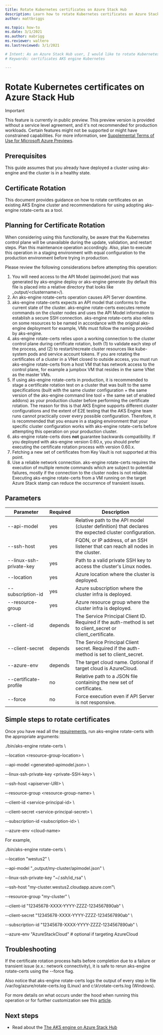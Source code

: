 ```yaml
---
title: Rotate Kubernetes certificates on Azure Stack Hub  
description: Learn how to rotate Kubernetes certificates on Azure Stack Hub.
author: mattbriggs

ms.topic: how-to
ms.date: 3/1/2021
ms.author: mabrigg
ms.reviewer: waltero
ms.lastreviewed: 3/1/2021

# Intent: As an Azure Stack Hub user, I would like to rotate Kubernetes certificates on a Kubernetes cluster so that I can keep my cluster secure.
# Keywords: certificates AKS engine Kubernetes

---
```


# Rotate Kubernetes certificates on Azure Stack Hub

> [!IMPORTANT]  
> This feature is currently in public preview.
> This preview version is provided without a service level agreement, and it's not recommended for production workloads. Certain features might not be supported or might have constrained capabilities. 
> For more information, see [Supplemental Terms of Use for Microsoft Azure Previews](https://azure.microsoft.com/support/legal/preview-supplemental-terms/).

## Prerequisites

This guide assumes that you already have deployed a cluster using aks-engine and the cluster is in a healthy state.

## Certificate Rotation

This document provides guidance on how to rotate certificates on an existing AKS Engine cluster and recommendations for using adopting aks-engine rotate-certs as a tool.

## Planning for Certificate Rotation

When considering using this functionality, be aware that the Kubernetes control plane will be unavailable during the update, validation, and restart steps. Plan this maintenance operation accordingly. Also, plan to execute this operation in a staging environment with equal configuration to the production environment before trying in production.

Please review the following considerations before attempting this operation:

1.  You will need access to the API Model (apimodel.json) that was generated by aks-engine deploy or aks-engine generate (by default this file is placed into a relative directory that looks like \_output/\<clustername\>/).
2.  An aks-engine rotate-certs operation causes API Server downtime.
3.  aks-engine rotate-certs expects an API model that conforms to the current state of the cluster. aks-engine rotate-certs executes remote commands on the cluster nodes and uses the API Model information to establish a secure SSH connection. aks-engine rotate-certs also relies on some resources to be named in accordance with the original aks-engine deployment for example, VMs must follow the naming provided by aks-engine.
4.  aks-engine rotate-certs relies upon a working connection to the cluster control plane during certificate rotation, both (1) to validate each step of the process, and (2) to restart/recreate cluster resources like kube-system pods and service account tokens. If you are rotating the certificates of a cluster in a VNet closed to outside access, you must run aks-engine rotate-certs from a host VM that has network access to the control plane, for example a jumpbox VM that resides in the same VNet as the master VMs.
5.  If using aks-engine rotate-certs in production, it is recommended to stage a certificate rotation test on a cluster that was built to the same specifications (built with the same cluster configuration + the same version of the aks-engine command line tool + the same set of enabled addons) as your production cluster before performing the certificate rotation. The reason for this is that AKS Engine supports different cluster configurations and the extent of E2E testing that the AKS Engine team runs cannot practically cover every possible configuration. Therefore, it is recommended that you ensure in a staging environment that your specific cluster configuration works with aks-engine rotate-certs before attempting this operation on your production cluster.
6.  aks-engine rotate-certs does **not** guarantee backwards compatibility. If you deployed with aks-engine version 0.60.x, you should prefer executing the certificate rotation process with version 0.60.x.
7.  Fetching a new set of certificates from Key Vault is not supported at this point.
8.  Use a reliable network connection. aks-engine rotate-certs requires the execution of multiple remote commands which are subject to potential failures, mostly if the connection to the cluster nodes is not reliable. Executing aks-engine rotate-certs from a VM running on the target Azure Stack stamp can reduce the occurrence of transient issues.

## Parameters

| **Parameter**           | **Required** | **Description**                                                                                             |
|-------------------------|--------------|-------------------------------------------------------------------------------------------------------------|
| --api-model             | yes          | Relative path to the API model (cluster definition) that declares the expected cluster configuration.       |
| --ssh-host              | yes          | FQDN, or IP address, of an SSH listener that can reach all nodes in the cluster.                            |
| --linux-ssh-private-key | yes          | Path to a valid private SSH key to access the cluster's Linux nodes.                                        |
| --location              | yes          | Azure location where the cluster is deployed.                                                               |
| --subscription-id       | yes          | Azure subscription where the cluster infra is deployed.                                                     |
| --resource-group        | yes          | Azure resource group where the cluster infra is deployed.                                                   |
| --client-id             | depends      | The Service Principal Client ID. Required if the auth-method is set to client_secret or client_certificate. |
| --client-secret         | depends      | The Service Principal Client secret. Required if the auth-method is set to client_secret.                   |
| --azure-env             | depends      | The target cloud name. Optional if target cloud is AzureCloud.                                              |
| --certificate-profile   | no           | Relative path to a JSON file containing the new set of certificates.                                        |
| --force                 | no           | Force execution even if API Server is not responsive.                                                       |

## Simple steps to rotate certificates

Once you have read all the [requirements](https://github.com/Azure/aks-engine/blob/master/docs/topics/rotate-certs.md#pre-requirements), run aks-engine rotate-certs with the appropriate arguments:

./bin/aks-engine rotate-certs \\

\--location \<resource-group-location\> \\

\--api-model \<generated-apimodel.json\> \\

\--linux-ssh-private-key \<private-SSH-key\> \\

\--ssh-host \<apiserver-URI\> \\

\--resource-group \<resource-group-name\> \\

\--client-id \<service-principal-id\> \\

\--client-secret \<service-principal-secret\> \\

\--subscription-id \<subscription-id\> \\

\--azure-env \<cloud-name\>

For example,

./bin/aks-engine rotate-certs \\

\--location "westus2" \\

\--api-model "_output/my-cluster/apimodel.json" \\

\--linux-ssh-private-key "\~/.ssh/id_rsa" \\

\--ssh-host "my-cluster.westus2.cloudapp.azure.com"\\

\--resource-group "my-cluster" \\

\--client-id "12345678-XXXX-YYYY-ZZZZ-1234567890ab" \\

\--client-secret "12345678-XXXX-YYYY-ZZZZ-1234567890ab" \\

\--subscription-id "12345678-XXXX-YYYY-ZZZZ-1234567890ab" \\

\--azure-env "AzureStackCloud" \# optional if targeting AzureCloud

## Troubleshooting

If the certificate rotation process halts before completion due to a failure or transient issue (e.x.: network connectivity), it is safe to rerun aks-engine rotate-certs using the --force flag.

Also notice that aks-engine rotate-certs logs the output of every step in file /var/log/azure/rotate-certs.log (Linux) and c:\\k\\rotate-certs.log (Windows).

For more details on what occurs under the hood when running this operation or for further customization see this [article](https://github.com/Azure/aks-engine/blob/master/docs/topics/rotate-certs.md#under-the-hood).

## Next steps

- Read about the [The AKS engine on Azure Stack Hub](azure-stack-kubernetes-aks-engine-overview.md)  
